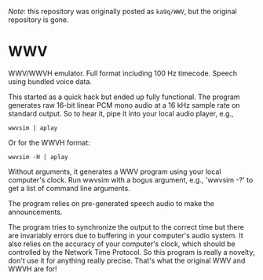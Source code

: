 *Note*: this repository was originally posted as `ka9q/WWV`, but the original repository is gone.

# WWV

WWV/WWVH emulator. Full format including 100 Hz timecode. Speech using bundled voice data.

This started as a quick hack but ended up fully functional. The program generates raw 16-bit linear PCM mono audio at a
16 kHz sample rate on standard output. So to hear it, pipe it into your local audio player, e.g.,
```
wwvsim | aplay
```

Or for the WWVH format:

```
wwvsim -H | aplay
```
Without arguments, it generates a WWV program using your local computer's clock. Run wwvsim with a bogus argument,
e.g., 'wwvsim -?' to get a list of command line arguments.

The program relies on pre-generated speech audio to make the announcements.

The program tries to synchronize the output to the correct time but there are invariably errors due to buffering in
your computer's audio system. It also relies on the accuracy of your computer's clock, which should be controlled
by the Network Time Protocol. So this program is really a novelty; don't use it for anything really precise. That's
what the original WWV and WWVH are for!

